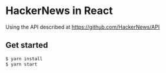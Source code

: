 # HackerNews in React

Using the API described at https://github.com/HackerNews/API

## Get started

```bash
$ yarn install
$ yarn start
```
